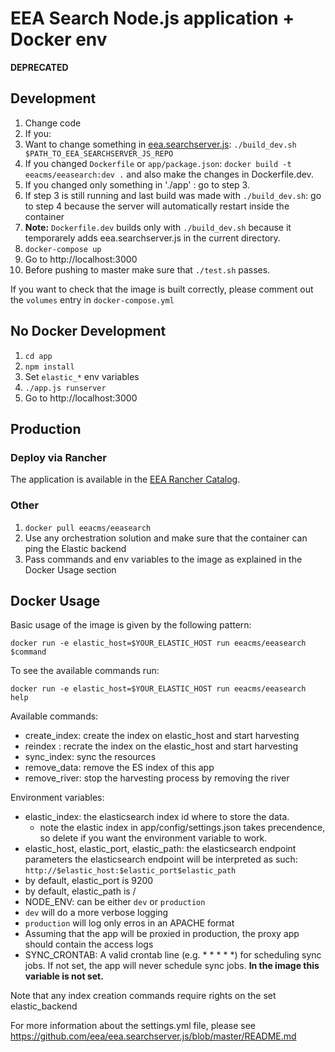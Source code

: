 # EEA Search Node.js application + Docker env

__DEPRECATED__

## Development
1. Change code
2. If you:
  1. Want to change something in [eea.searchserver.js](https://github.com/eea/eea.searchserver.js):
     ```./build_dev.sh $PATH_TO_EEA_SEARCHSERVER_JS_REPO```
  2. If you changed ```Dockerfile``` or ```app/package.json```:
     ```docker build -t eeacms/eeasearch:dev .``` and also make the changes in Dockerfile.dev.
  3. If you changed only something in './app' : go to step 3.
  4. If step 3 is still running and last build was made with ```./build_dev.sh```:
     go to step 4 because the server will automatically restart inside the container
  5. __Note:__ ```Dockerfile.dev``` builds only with ```./build_dev.sh``` because it temporarely adds
    eea.searchserver.js in the current directory.
3. ```docker-compose up```
4. Go to http://localhost:3000
5. Before pushing to master make sure that ```./test.sh``` passes.

If you want to check that the image is built correctly, please comment out
the ```volumes``` entry in ```docker-compose.yml```

## No Docker Development
1. ```cd app```
2. ```npm install```
3. Set ```elastic_*``` env variables
4. ```./app.js runserver```
5. Go to http://localhost:3000

## Production

### Deploy via Rancher

The application is available in the [EEA Rancher Catalog](https://github.com/eea/eea.rancher.catalog/tree/master/templates/elastic-app-eeasearch).

### Other

1. ```docker pull eeacms/eeasearch```
2. Use any orchestration solution and make sure that the container
   can ping the Elastic backend
3. Pass commands and env variables to the image as explained in the Docker Usage section


## Docker Usage

Basic usage of the image is given by the following pattern:

```
docker run -e elastic_host=$YOUR_ELASTIC_HOST run eeacms/eeasearch $command
```

To see the available commands run:
```
docker run -e elastic_host=$YOUR_ELASTIC_HOST run eeacms/eeasearch help
```

Available commands:
* create_index: create the index on elastic_host and start harvesting
* reindex : recrate the index on the elastic_host and start harvesting
* sync_index: sync the resources
* remove_data: remove the ES index of this app
* remove_river: stop the harvesting process by removing the river

Environment variables:
* elastic_index: the elasticsearch index id where to store the data. 
  * note the elastic index in app/config/settings.json takes precendence, so delete if you want the environment variable to work.
* elastic_host, elastic_port, elastic_path: the elasticsearch endpoint parameters
  the elasticsearch endpoint will be interpreted as such: `http://$elastic_host:$elastic_port$elastic_path`
 * by default, elastic_port is 9200
 * by default, elastic_path is /
* NODE_ENV: can be either ```dev``` or ```production```
 * `dev` will do a more verbose logging
 * `production` will log only erros in an APACHE format
  * Assuming that the app will be proxied in production, the proxy app should contain the access logs 
* SYNC_CRONTAB: A valid crontab line (e.g. * * * * *) for scheduling sync jobs.
  If not set, the app will never schedule sync jobs.
  __In the image this variable is not set.__

Note that any index creation commands require rights on the set elastic_backend

For more information about the settings.yml file, please see https://github.com/eea/eea.searchserver.js/blob/master/README.md

